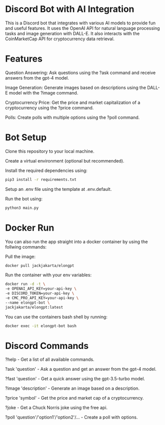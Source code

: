 # Discord Bot with AI Integration

This is a Discord bot that integrates with various AI models to provide fun and useful features. It uses the OpenAI API for natural language processing tasks and image generation with DALL-E. It also interacts with the CoinMarketCap API for cryptocurrency data retrieval.
 
# Features

Question Answering: Ask questions using the ?ask command and receive answers from the gpt-4 model.

Image Generation: Generate images based on descriptions using the DALL-E model with the ?image command.

Cryptocurrency Price: Get the price and market capitalization of a cryptocurrency using the ?price command.

Polls: Create polls with multiple options using the ?poll command.

# Bot Setup

Clone this repository to your local machine.

Create a virtual environment (optional but recommended).

Install the required dependencies using: 

```bash
pip3 install -r requirements.txt
```

Setup an .env file using the template at .env.default.

Run the bot using: 

```bash
python3 main.py
```

# Docker Run

You can also run the app straight into a docker container by using the follwing commands:

Pull the image:

```bash
docker pull jackjakarta/elongpt
```

Run the container with your env variables:

```bash
docker run -d -t \
-e OPENAI_API_KEY=your-api-key \
-e DISCORD_TOKEN=your-api-key \
-e CMC_PRO_API_KEY=your-api-key \
--name elongpt-bot \
jackjakarta/elongpt:latest
```

You can use the containers bash shell by running:
```bash
docker exec -it elongpt-bot bash
```

# Discord Commands

?help - Get a list of all available commands.

?ask 'question' - Ask a question and get an answer from the gpt-4 model.

?fast 'question' - Get a quick answer using the gpt-3.5-turbo model.

?image 'description' - Generate an image based on a description.

?price 'symbol' - Get the price and market cap of a cryptocurrency.

?joke - Get a Chuck Norris joke using the free api. 

?poll 'question'/'option1'/'option2'/... - Create a poll with options.

